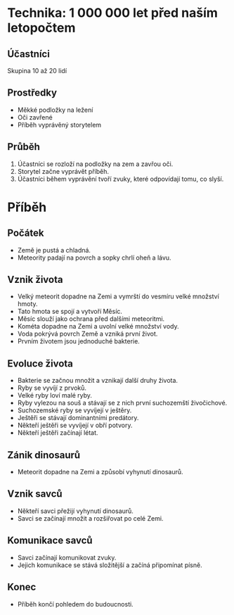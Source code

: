 # Technika: 1 000 000 let před naším letopočtem

## Účastníci

Skupina 10 až 20 lidí

## Prostředky

-   Měkké podložky na ležení
-   Oči zavřené
-   Příběh vyprávěný storytelem

## Průběh

1.  Účastníci se rozloží na podložky na zem a zavřou oči.
2.  Storytel začne vyprávět příběh.
3.  Účastníci během vyprávění tvoří zvuky, které odpovídají tomu, co slyší.

# Příběh

## Počátek

-   Země je pustá a chladná.
-   Meteority padají na povrch a sopky chrlí oheň a lávu.

## Vznik života

-   Velký meteorit dopadne na Zemi a vymrští do vesmíru velké množství hmoty.
-   Tato hmota se spojí a vytvoří Měsíc.
-   Měsíc slouží jako ochrana před dalšími meteoritmi.
-   Kométa dopadne na Zemi a uvolní velké množství vody.
-   Voda pokrývá povrch Země a vzniká první život.
-   Prvním životem jsou jednoduché bakterie.

## Evoluce života

-   Bakterie se začnou množit a vznikají další druhy života.
-   Ryby se vyvíjí z prvoků.
-   Velké ryby loví malé ryby.
-   Ryby vylezou na souš a stávají se z nich první suchozemští živočichové.
-   Suchozemské ryby se vyvíjejí v ještěry.
-   Ještěři se stávají dominantními predátory.
-   Někteří ještěři se vyvíjejí v obří potvory.
-   Někteří ještěři začínají létat.

## Zánik dinosaurů

-   Meteorit dopadne na Zemi a způsobí vyhynutí dinosaurů.

## Vznik savců

-   Někteří savci přežijí vyhynutí dinosaurů.
-   Savci se začínají množit a rozšiřovat po celé Zemi.

## Komunikace savců

-   Savci začínají komunikovat zvuky.
-   Jejich komunikace se stává složitější a začíná připomínat písně.

## Konec

-   Příběh končí pohledem do budoucnosti.
